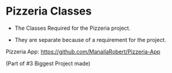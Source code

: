 # Pizzeria Classes

- The Classes Required for the Pizzeria project. 

- They are separate because of a requirement for the project.

Pizzeria App: https://github.com/ManailaRobert/Pizzeria-App

(Part of #3 Biggest Project made)
